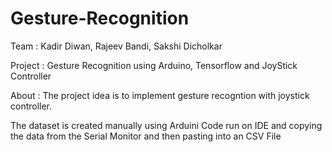 # Gesture-Recognition
Team : 
  Kadir Diwan,
  Rajeev Bandi,
  Sakshi Dicholkar

Project : Gesture Recognition using Arduino, Tensorflow and JoyStick Controller

About : 
The project idea is to implement gesture recogntion with joystick controller.

The dataset is created manually using Arduini Code run on IDE and copying the data from the Serial Monitor and then pasting into an CSV File
[](https://github.com/diwan-kadir/Gesture-Recognition/blob/master/gesture%20dataset.png)
